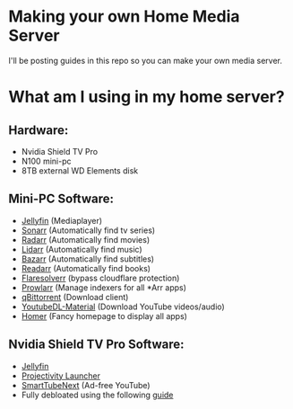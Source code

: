 # Making your own Home Media Server
I'll be posting guides in this repo so you can make your own media server.

# What am I using in my home server?
## Hardware:
* Nvidia Shield TV Pro
* N100 mini-pc
* 8TB external WD Elements disk

## Mini-PC Software:
* [Jellyfin](https://jellyfin.org/) (Mediaplayer) 
* [Sonarr](https://sonarr.tv/) (Automatically find tv series)
* [Radarr](https://radarr.video/) (Automatically find movies)
* [Lidarr](https://lidarr.audio/) (Automatically find music)
* [Bazarr](https://www.bazarr.media/) (Automatically find subtitles)
* [Readarr](https://readarr.com/) (Automatically find books)
* [Flaresolverr](https://github.com/FlareSolverr/FlareSolverr) (bypass cloudflare protection)
* [Prowlarr](https://prowlarr.com/) (Manage indexers for all *Arr apps)
* [qBittorrent](https://www.qbittorrent.org/) (Download client)
* [YoutubeDL-Material](https://github.com/Tzahi12345/YoutubeDL-Material) (Download YouTube videos/audio)
* [Homer](https://github.com/bastienwirtz/homer) (Fancy homepage to display all apps)

## Nvidia Shield TV Pro Software:
* [Jellyfin](https://jellyfin.org/)
* [Projectivity Launcher](https://xdaforums.com/t/app-android-tv-projectivy-launcher.4436549/)
* [SmartTubeNext](https://github.com/yuliskov/smarttube) (Ad-free YouTube)
* Fully debloated using the following [guide](https://github.com/DiegoDerksen/homemediaserver/tree/main/Nvidiashield-debloating)
